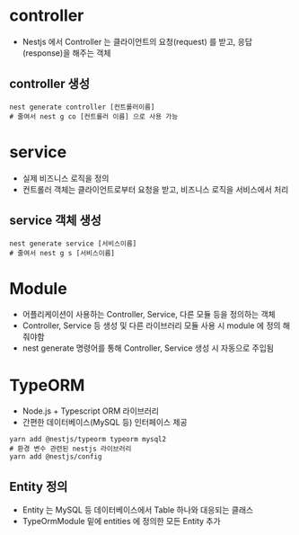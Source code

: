 # controller
- Nestjs 에서 Controller 는 클라이언트의 요청(request) 를 받고, 응답(response)을 해주는 객체

## controller 생성
```shell
nest generate controller [컨트롤러이름]
# 줄여서 nest g co [컨트롤러 이름] 으로 사용 가능
```

# service
- 실제 비즈니스 로직을 정의
- 컨트롤러 객체는 클라이언트로부터 요청을 받고, 비즈니스 로직을 서비스에서 처리

## service 객체 생성
```shell
nest generate service [서비스이름]
# 줄여서 nest g s [서비스이름]
```

# Module
- 어플리케이션이 사용하는 Controller, Service, 다른 모듈 등을 정의하는 객체
- Controller, Service 등 생성 및 다른 라이브러리 모듈 사용 시 module 에 정의 해줘야함
- nest generate 명령어를 통해 Controller, Service 생성 시 자동으로 주입됨

# TypeORM
- Node.js + Typescript ORM 라이브러리
- 간편한 데이터베이스(MySQL 등) 인터페이스 제공
```shell
yarn add @nestjs/typeorm typeorm mysql2
# 환경 변수 관련된 nestjs 라이브러리
yarn add @nestjs/config
```

## Entity 정의
- Entity 는 MySQL 등 데이터베이스에서 Table 하나와 대응되는 클래스
- TypeOrmModule 밑에 entities 에 정의한 모든 Entity 추가 